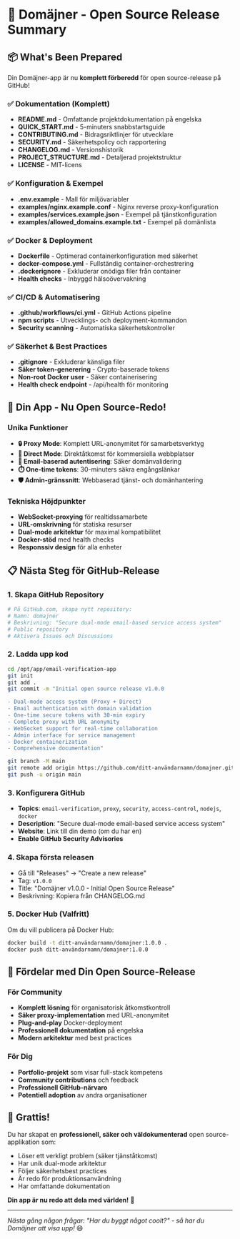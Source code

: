 # 🎉 Domäjner - Open Source Release Summary

## 📦 What's Been Prepared

Din Domäjner-app är nu **komplett förberedd** för open source-release på GitHub! 

### ✅ Dokumentation (Komplett)
- **README.md** - Omfattande projektdokumentation på engelska
- **QUICK_START.md** - 5-minuters snabbstartsguide
- **CONTRIBUTING.md** - Bidragsriktlinjer för utvecklare
- **SECURITY.md** - Säkerhetspolicy och rapportering
- **CHANGELOG.md** - Versionshistorik
- **PROJECT_STRUCTURE.md** - Detaljerad projektstruktur
- **LICENSE** - MIT-licens

### ✅ Konfiguration & Exempel
- **.env.example** - Mall för miljövariabler
- **examples/nginx.example.conf** - Nginx reverse proxy-konfiguration
- **examples/services.example.json** - Exempel på tjänstkonfiguration
- **examples/allowed_domains.example.txt** - Exempel på domänlista

### ✅ Docker & Deployment
- **Dockerfile** - Optimerad containerkonfiguration med säkerhet
- **docker-compose.yml** - Fullständig container-orchestrering
- **.dockerignore** - Exkluderar onödiga filer från container
- **Health checks** - Inbyggd hälsoövervakning

### ✅ CI/CD & Automatisering
- **.github/workflows/ci.yml** - GitHub Actions pipeline
- **npm scripts** - Utvecklings- och deployment-kommandon
- **Security scanning** - Automatiska säkerhetskontroller

### ✅ Säkerhet & Best Practices
- **.gitignore** - Exkluderar känsliga filer
- **Säker token-generering** - Crypto-baserade tokens
- **Non-root Docker user** - Säker containerisering
- **Health check endpoint** - /api/health för monitoring

## 🎯 Din App - Nu Open Source-Redo!

### Unika Funktioner
- **🔒 Proxy Mode**: Komplett URL-anonymitet för samarbetsverktyg
- **🔗 Direct Mode**: Direktåtkomst för kommersiella webbplatser
- **📧 Email-baserad autentisering**: Säker domänvalidering
- **⏱️ One-time tokens**: 30-minuters säkra engångslänkar
- **🛡️ Admin-gränssnitt**: Webbaserad tjänst- och domänhantering

### Tekniska Höjdpunkter
- **WebSocket-proxying** för realtidssamarbete
- **URL-omskrivning** för statiska resurser
- **Dual-mode arkitektur** för maximal kompatibilitet
- **Docker-stöd** med health checks
- **Responssiv design** för alla enheter

## 📋 Nästa Steg för GitHub-Release

### 1. Skapa GitHub Repository
```bash
# På GitHub.com, skapa nytt repository:
# Namn: domajner
# Beskrivning: "Secure dual-mode email-based service access system"
# Public repository
# Aktivera Issues och Discussions
```

### 2. Ladda upp kod
```bash
cd /opt/app/email-verification-app
git init
git add .
git commit -m "Initial open source release v1.0.0

- Dual-mode access system (Proxy + Direct)
- Email authentication with domain validation  
- One-time secure tokens with 30-min expiry
- Complete proxy with URL anonymity
- WebSocket support for real-time collaboration
- Admin interface for service management
- Docker containerization
- Comprehensive documentation"

git branch -M main
git remote add origin https://github.com/ditt-användarnamn/domajner.git
git push -u origin main
```

### 3. Konfigurera GitHub
- **Topics**: `email-verification`, `proxy`, `security`, `access-control`, `nodejs`, `docker`
- **Description**: "Secure dual-mode email-based service access system"
- **Website**: Link till din demo (om du har en)
- **Enable GitHub Security Advisories**

### 4. Skapa första releasen
- Gå till "Releases" → "Create a new release"
- Tag: `v1.0.0`
- Title: "Domäjner v1.0.0 - Initial Open Source Release"
- Beskrivning: Kopiera från CHANGELOG.md

### 5. Docker Hub (Valfritt)
Om du vill publicera på Docker Hub:
```bash
docker build -t ditt-användarnamn/domajner:1.0.0 .
docker push ditt-användarnamn/domajner:1.0.0
```

## 🌟 Fördelar med Din Open Source-Release

### För Community
- **Komplett lösning** för organisatorisk åtkomstkontroll
- **Säker proxy-implementation** med URL-anonymitet
- **Plug-and-play** Docker-deployment
- **Professionell dokumentation** på engelska
- **Modern arkitektur** med best practices

### För Dig
- **Portfolio-projekt** som visar full-stack kompetens
- **Community contributions** och feedback
- **Professionell GitHub-närvaro**
- **Potentiell adoption** av andra organisationer

## 🎉 Grattis!

Du har skapat en **professionell, säker och väldokumenterad** open source-applikation som:

- Löser ett verkligt problem (säker tjänståtkomst)
- Har unik dual-mode arkitektur
- Följer säkerhetsbest practices
- Är redo för produktionsanvändning
- Har omfattande dokumentation

**Din app är nu redo att dela med världen!** 🚀

---

*Nästa gång någon frågar: "Har du byggt något coolt?" - så har du Domäjner att visa upp!* 😄